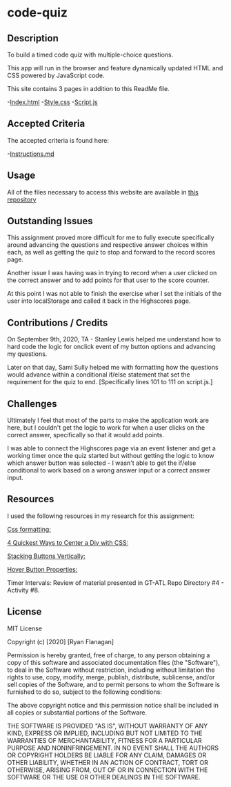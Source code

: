 # code-quiz


## Description
To build a timed code quiz with multiple-choice questions. 

This app will run in the browser and feature dynamically updated HTML and CSS powered by JavaScript code.

This site contains 3 pages in addition to this ReadMe file.

-[Index.html](https://github.com/RFlanagan82/code-quiz/blob/master/index.html)
-[Style.css](https://github.com/RFlanagan82/code-quiz/blob/master/style.css)
-[Script.js](https://github.com/RFlanagan82/code-quiz/blob/master/script.js)

## Accepted Criteria
The accepted criteria is found here:

-[Instructions.md](https://github.com/RFlanagan82/code-quiz/blob/master/instructions.md)

## Usage

All of the files necessary to access this website are available in [this repository](https://github.com/RFlanagan82/code-quiz) 

## Outstanding Issues

This assignment proved more difficult for me to fully execute specifically around advancing the questions and respective answer choices within each, as well as getting the quiz to stop and forward to the record scores page.

Another issue I was having was in trying to record when a user clicked on the correct answer and to add points for that user to the score counter.

At this point I was not able to finish the exercise wher I set the initials of the user into localStorage and called it back in the Highscores page.

## Contributions / Credits

On September 9th, 2020, TA - Stanley Lewis helped me understand how to hard code the logic for onclick event of my button options and advancing my questions.

Later on that day, Sami Sully helped me with formatting how the questions would advance within a conditional if/else statement that set the requirement for the quiz to end. [Specifically lines 101 to 111 on script.js.]

## Challenges

Ultimately I feel that most of the parts to make the application work are here, but I couldn't get the logic to work for when a user clicks on the correct answer, specifically so that it would add points.

I was able to connect the Highscores page via an event listener and get a working timer once the quiz started but without getting the logic to know which answer button was selected - I wasn't able to get the if/else conditional to work based on a wrong answer input or a correct answer input.


## Resources

I used the following resources in my research for this assignment:

[Css formatting:](https://stackoverflow.com/questions/40091515/how-to-have-two-items-on-opposite-sides-on-the-same-line)

[4 Quickest Ways to Center a Div with CSS:](https://www.youtube.com/watch?v=mVYgtzDLZfY)

[Stacking Buttons Vertically:](https://stackoverflow.com/questions/42517956/stack-buttons-vertically)

[Hover Button Properties:](https://www.w3schools.com/css/css3_buttons.asp)

Timer Intervals: Review of material presented in GT-ATL Repo Directory #4 - Activity #8.

## License

MIT License

Copyright (c) [2020] [Ryan Flanagan]

Permission is hereby granted, free of charge, to any person obtaining a copy of this software and associated documentation files (the "Software"), to deal in the Software without restriction, including without limitation the rights to use, copy, modify, merge, publish, distribute, sublicense, and/or sell copies of the Software, and to permit persons to whom the Software is furnished to do so, subject to the following conditions:

The above copyright notice and this permission notice shall be included in all copies or substantial portions of the Software.

THE SOFTWARE IS PROVIDED "AS IS", WITHOUT WARRANTY OF ANY KIND, EXPRESS OR IMPLIED, INCLUDING BUT NOT LIMITED TO THE WARRANTIES OF MERCHANTABILITY, FITNESS FOR A PARTICULAR PURPOSE AND NONINFRINGEMENT. IN NO EVENT SHALL THE AUTHORS OR COPYRIGHT HOLDERS BE LIABLE FOR ANY CLAIM, DAMAGES OR OTHER LIABILITY, WHETHER IN AN ACTION OF CONTRACT, TORT OR OTHERWISE, ARISING FROM, OUT OF OR IN CONNECTION WITH THE SOFTWARE OR THE USE OR OTHER DEALINGS IN THE SOFTWARE.